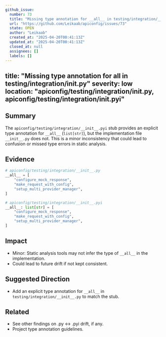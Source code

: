 ```yaml
---
github_issue:
  number: 73
  title: "Missing type annotation for __all__ in testing/integration/__init__.py"
  url: "https://github.com/Leikaab/apiconfig/issues/73"
  state: OPEN
  author: "Leikaab"
  created_at: "2025-04-20T00:41:13Z"
  updated_at: "2025-04-20T00:41:13Z"
  closed_at: null
  assignees: []
  labels: []
---
```

title: "Missing type annotation for __all__ in testing/integration/__init__.py"
severity: low
location: "apiconfig/testing/integration/__init__.py, apiconfig/testing/integration/__init__.pyi"
---

## Summary
The `apiconfig/testing/integration/__init__.pyi` stub provides an explicit type annotation for `__all__` (`list[str]`), but the implementation file `__init__.py` does not. This is a minor inconsistency that could lead to confusion or missed type errors in static analysis.

## Evidence
```python
# apiconfig/testing/integration/__init__.py
__all__ = [
    "configure_mock_response",
    "make_request_with_config",
    "setup_multi_provider_manager",
]

# apiconfig/testing/integration/__init__.pyi
__all__: list[str] = [
    "configure_mock_response",
    "make_request_with_config",
    "setup_multi_provider_manager",
]
```

## Impact
- Minor: Static analysis tools may not infer the type of `__all__` in the implementation.
- Could lead to future drift if not kept consistent.

## Suggested Direction
- Add an explicit type annotation for `__all__` in `testing/integration/__init__.py` to match the stub.

## Related
- See other findings on .py ↔ .pyi drift, if any.
- Project type annotation guidelines.
